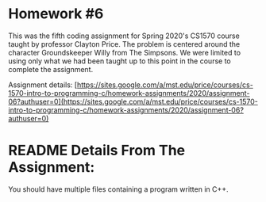 # Homework #6

This was the fifth coding assignment for Spring 2020's CS1570 course taught by professor Clayton Price. The problem is centered around the character Groundskeeper Willy from The Simpsons. We were limited to using only what we had been taught up to this point in the course to complete the assignment.

Assignment details: [https://sites.google.com/a/mst.edu/price/courses/cs-1570-intro-to-programming-c/homework-assignments/2020/assignment-06?authuser=0](https://sites.google.com/a/mst.edu/price/courses/cs-1570-intro-to-programming-c/homework-assignments/2020/assignment-06?authuser=0)

# README Details From The Assignment:

You should have multiple files containing a program written in C++.
